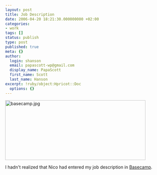 ```yaml
---
layout: post
title: Job Description
date: 2006-04-20 18:21:30.000000000 +02:00
categories:
- work
tags: []
status: publish
type: post
published: true
meta: {}
author:
  login: shanson
  email: papascott-wp@gmail.com
  display_name: PapaScott
  first_name: Scott
  last_name: Hanson
excerpt: !ruby/object:Hpricot::Doc
  options: {}
---
```

<p><img src="https://www.papascott.de/wordpress/wp-content/uploads/2006/04//basecamp2.jpg" border="0" height="192" width="450" alt="basecamp.jpg" /></p>
<p>I hadn't realized that Nico had entered my job description in <a href="http://www.basecamphq.com/">Basecamp</a>.</p>
